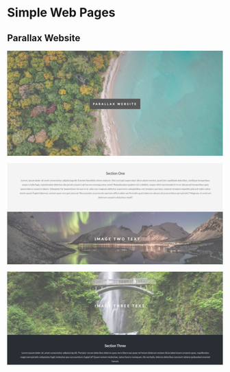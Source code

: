 # Simple Web Pages

## Parallax Website
![Screenshot](project.jpg)

![Screenshot](project2.jpg)

![Screenshot](project3.jpg)
